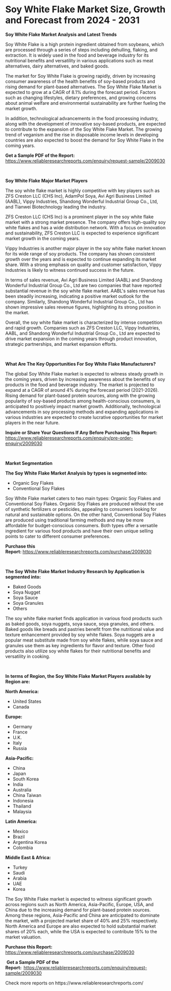 <p><h1>Soy White Flake Market Size, Growth and Forecast from 2024 - 2031</h1></p><p><strong>Soy White Flake Market Analysis and Latest Trends</strong></p>
<p><p>Soy White Flake is a high protein ingredient obtained from soybeans, which are processed through a series of steps including dehulling, flaking, and extraction. It is widely used in the food and beverage industry for its nutritional benefits and versatility in various applications such as meat alternatives, dairy alternatives, and baked goods.</p><p>The market for Soy White Flake is growing rapidly, driven by increasing consumer awareness of the health benefits of soy-based products and rising demand for plant-based alternatives. The Soy White Flake Market is expected to grow at a CAGR of 8.1% during the forecast period. Factors such as changing lifestyles, dietary preferences, and growing concerns about animal welfare and environmental sustainability are further fueling the market growth.</p><p>In addition, technological advancements in the food processing industry, along with the development of innovative soy-based products, are expected to contribute to the expansion of the Soy White Flake Market. The growing trend of veganism and the rise in disposable income levels in developing countries are also expected to boost the demand for Soy White Flake in the coming years.</p></p>
<p><strong>Get a Sample PDF of the Report:&nbsp;</strong> <a href="https://www.reliableresearchreports.com/enquiry/request-sample/2009030">https://www.reliableresearchreports.com/enquiry/request-sample/2009030</a></p>
<p>&nbsp;</p>
<p><strong>Soy White Flake Major Market Players</strong></p>
<p><p>The soy white flake market is highly competitive with key players such as ZFS Creston LLC (CHS Inc), AdamPol Soya, Avi Agri Business Limited (AABL), Vippy Industries, Shandong Wonderful Industrial Group Co., Ltd, and Tianwei Biotechnology leading the industry.</p><p>ZFS Creston LLC (CHS Inc) is a prominent player in the soy white flake market with a strong market presence. The company offers high-quality soy white flakes and has a wide distribution network. With a focus on innovation and sustainability, ZFS Creston LLC is expected to experience significant market growth in the coming years.</p><p>Vippy Industries is another major player in the soy white flake market known for its wide range of soy products. The company has shown consistent growth over the years and is expected to continue expanding its market share. With a strong emphasis on quality and customer satisfaction, Vippy Industries is likely to witness continued success in the future.</p><p>In terms of sales revenue, Avi Agri Business Limited (AABL) and Shandong Wonderful Industrial Group Co., Ltd are two companies that have reported substantial revenue in the soy white flake market. AABL's sales revenue has been steadily increasing, indicating a positive market outlook for the company. Similarly, Shandong Wonderful Industrial Group Co., Ltd has shown impressive sales revenue figures, highlighting its strong position in the market.</p><p>Overall, the soy white flake market is characterized by intense competition and rapid growth. Companies such as ZFS Creston LLC, Vippy Industries, AABL, and Shandong Wonderful Industrial Group Co., Ltd are expected to drive market expansion in the coming years through product innovation, strategic partnerships, and market expansion efforts.</p></p>
<p>&nbsp;</p>
<p><strong>What Are The Key Opportunities For Soy White Flake Manufacturers?</strong></p>
<p><p>The global Soy White Flake market is expected to witness steady growth in the coming years, driven by increasing awareness about the benefits of soy products in the food and beverage industry. The market is projected to expand at a CAGR of around 4% during the forecast period (2021-2026). Rising demand for plant-based protein sources, along with the growing popularity of soy-based products among health-conscious consumers, is anticipated to positively impact market growth. Additionally, technological advancements in soy processing methods and expanding applications in various industries are expected to create lucrative opportunities for market players in the near future.</p></p>
<p><strong>Inquire or Share Your Questions If Any Before Purchasing This Report:</strong> <a href="https://www.reliableresearchreports.com/enquiry/pre-order-enquiry/2009030">https://www.reliableresearchreports.com/enquiry/pre-order-enquiry/2009030</a></p>
<p>&nbsp;</p>
<p><strong>Market Segmentation</strong></p>
<p><strong>The Soy White Flake Market Analysis by types is segmented into:</strong></p>
<p><ul><li>Organic Soy Flakes</li><li>Conventional Soy Flakes</li></ul></p>
<p><p>Soy White Flake market caters to two main types: Organic Soy Flakes and Conventional Soy Flakes. Organic Soy Flakes are produced without the use of synthetic fertilizers or pesticides, appealing to consumers looking for natural and sustainable options. On the other hand, Conventional Soy Flakes are produced using traditional farming methods and may be more affordable for budget-conscious consumers. Both types offer a versatile ingredient for various food products and have their own unique selling points to cater to different consumer preferences.</p></p>
<p><strong>Purchase this Report:&nbsp;</strong><a href="https://www.reliableresearchreports.com/purchase/2009030">https://www.reliableresearchreports.com/purchase/2009030</a></p>
<p>&nbsp;</p>
<p><strong>The Soy White Flake Market Industry Research by Application is segmented into:</strong></p>
<p><ul><li>Baked Goods</li><li>Soya Nugget</li><li>Soya Sauce</li><li>Soya Granules</li><li>Others</li></ul></p>
<p><p>The soy white flake market finds application in various food products such as baked goods, soya nuggets, soya sauce, soya granules, and others. Baked goods like breads and pastries benefit from the nutritional value and texture enhancement provided by soy white flakes. Soya nuggets are a popular meat substitute made from soy white flakes, while soya sauce and granules use them as key ingredients for flavor and texture. Other food products also utilize soy white flakes for their nutritional benefits and versatility in cooking.</p></p>
<p>&nbsp;</p>
<p><strong>In terms of Region, the Soy White Flake Market Players available by Region are:</strong></p>
<p>
    <p> <strong> North America: </strong>
        <ul>
            <li>United States</li>
            <li>Canada</li>
        </ul>
        </p> 
    <p> <strong> Europe: </strong>
        <ul>
            <li>Germany</li>
            <li>France</li>
            <li>U.K.</li>
            <li>Italy</li>
            <li>Russia</li>
        </ul>
        </p> 
    <p> <strong> Asia-Pacific: </strong>
        <ul>
            <li>China</li>
            <li>Japan</li>
            <li>South Korea</li>
            <li>India</li>
            <li>Australia</li>
            <li>China Taiwan</li>
            <li>Indonesia</li>
            <li>Thailand</li>
            <li>Malaysia</li>
        </ul>
        </p> 
    <p> <strong> Latin America: </strong>
        <ul>
            <li>Mexico</li>
            <li>Brazil</li>
            <li>Argentina Korea</li>
            <li>Colombia</li>
        </ul>
        </p> 
    <p> <strong> Middle East & Africa: </strong>
        <ul>
            <li>Turkey</li>
            <li>Saudi</li>
            <li>Arabia</li>
            <li>UAE</li>
            <li>Korea</li>
        </ul>
    </p>
    </p>
<p><p>The Soy White Flake market is expected to witness significant growth across regions such as North America, Asia-Pacific, Europe, USA, and China due to the increasing demand for plant-based protein sources. Among these regions, Asia-Pacific and China are anticipated to dominate the market, with a projected market share of 40% and 25% respectively. North America and Europe are also expected to hold substantial market shares of 20% each, while the USA is expected to contribute 15% to the market valuation.</p></p>
<p><strong>Purchase this Report: </strong><a href="https://www.reliableresearchreports.com/purchase/2009030">https://www.reliableresearchreports.com/purchase/2009030</a></p>
<p>&nbsp;<strong>Get a Sample PDF of the Report:&nbsp;&nbsp;</strong><a href="https://www.reliableresearchreports.com/enquiry/request-sample/2009030">https://www.reliableresearchreports.com/enquiry/request-sample/2009030</a></p>
<p><strong></strong></p>
<p>Check more reports on https://www.reliableresearchreports.com/</p>